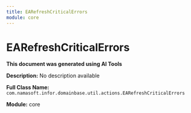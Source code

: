 ```yaml
---
title: EARefreshCriticalErrors
module: core
---
```



<div class='entity-flows'>

# EARefreshCriticalErrors

**This document was generated using AI Tools**

**Description:** No description available

**Full Class Name:** `com.namasoft.infor.domainbase.util.actions.EARefreshCriticalErrors`

**Module:** core


</div>

